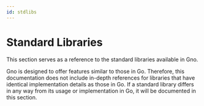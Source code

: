 ```yaml
---
id: stdlibs
---
```


# Standard Libraries

This section serves as a reference to the standard libraries available in Gno.

Gno is designed to offer features similar to those in Go. Therefore, this documentation
does not include in-depth references for libraries that have identical implementation details
as those in Go. If a standard library differs in any way from its usage or implementation in Go,
it will be documented in this section.
